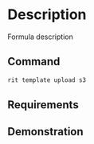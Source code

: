 # Description

Formula description

## Command

```bash
rit template upload s3
```

## Requirements

## Demonstration
